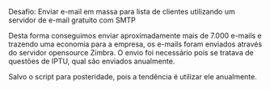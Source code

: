 Desafio: Enviar e-mail em massa para lista de clientes utilizando um servidor de e-mail gratuito com SMTP


Desta forma conseguimos enviar aproximadamente mais de 7.000 e-mails e trazendo uma economia para a empresa, os e-mails foram enviados através do servidor opensource Zimbra. O envio foi necessário pois se tratava de questões de IPTU, qual são enviados anualmente.

Salvo o script para posteridade, pois a tendência é utilizar ele anualmente.